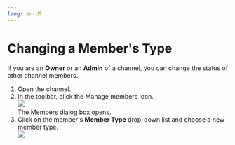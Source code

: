 ```yaml
---
lang: en-US
---
```


# Changing a Member's Type

If you are an **Owner** or an **Admin** of a channel, you can change the status of other channel members.

1.  Open the channel.
2.  In the toolbar, click the Manage members icon.  
    ![](../../assets/members/changing-a-members-type/as-choose-members.png)  
    The Members dialog box opens.
3.  Click on the member's **Member Type** drop-down list and choose a new member type.  
    ![](../../assets/members/changing-a-members-type/as-change-member-type.png)